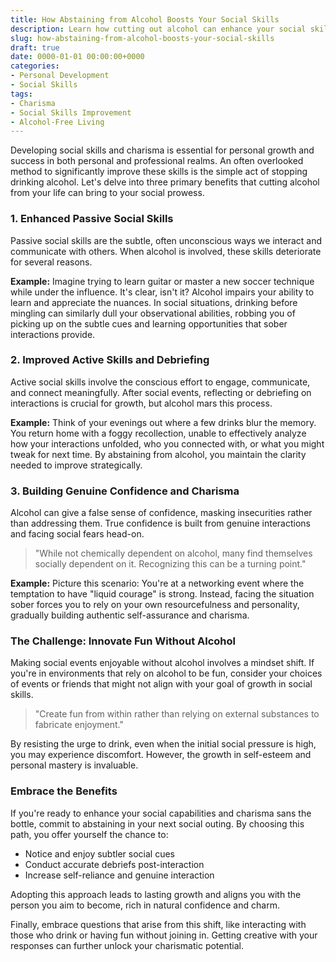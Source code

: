 ```yaml
---
title: How Abstaining from Alcohol Boosts Your Social Skills 
description: Learn how cutting out alcohol can enhance your social skills and charisma. Discover three major benefits and practical examples to implement today.
slug: how-abstaining-from-alcohol-boosts-your-social-skills 
draft: true
date: 0000-01-01 00:00:00+0000
categories: 
- Personal Development
- Social Skills 
tags:
- Charisma 
- Social Skills Improvement 
- Alcohol-Free Living 
---
```


Developing social skills and charisma is essential for personal growth and success in both personal and professional realms. An often overlooked method to significantly improve these skills is the simple act of stopping drinking alcohol. Let's delve into three primary benefits that cutting alcohol from your life can bring to your social prowess.

### 1. Enhanced Passive Social Skills

Passive social skills are the subtle, often unconscious ways we interact and communicate with others. When alcohol is involved, these skills deteriorate for several reasons.

**Example:** Imagine trying to learn guitar or master a new soccer technique while under the influence. It's clear, isn't it? Alcohol impairs your ability to learn and appreciate the nuances. In social situations, drinking before mingling can similarly dull your observational abilities, robbing you of picking up on the subtle cues and learning opportunities that sober interactions provide.

### 2. Improved Active Skills and Debriefing

Active social skills involve the conscious effort to engage, communicate, and connect meaningfully. After social events, reflecting or debriefing on interactions is crucial for growth, but alcohol mars this process.

**Example:** Think of your evenings out where a few drinks blur the memory. You return home with a foggy recollection, unable to effectively analyze how your interactions unfolded, who you connected with, or what you might tweak for next time. By abstaining from alcohol, you maintain the clarity needed to improve strategically.

### 3. Building Genuine Confidence and Charisma

Alcohol can give a false sense of confidence, masking insecurities rather than addressing them. True confidence is built from genuine interactions and facing social fears head-on.

> "While not chemically dependent on alcohol, many find themselves socially dependent on it. Recognizing this can be a turning point."

**Example:** Picture this scenario: You're at a networking event where the temptation to have "liquid courage" is strong. Instead, facing the situation sober forces you to rely on your own resourcefulness and personality, gradually building authentic self-assurance and charisma.

### The Challenge: Innovate Fun Without Alcohol

Making social events enjoyable without alcohol involves a mindset shift. If you're in environments that rely on alcohol to be fun, consider your choices of events or friends that might not align with your goal of growth in social skills.

> "Create fun from within rather than relying on external substances to fabricate enjoyment."

By resisting the urge to drink, even when the initial social pressure is high, you may experience discomfort. However, the growth in self-esteem and personal mastery is invaluable.

### Embrace the Benefits

If you're ready to enhance your social capabilities and charisma sans the bottle, commit to abstaining in your next social outing. By choosing this path, you offer yourself the chance to:

- Notice and enjoy subtler social cues
- Conduct accurate debriefs post-interaction
- Increase self-reliance and genuine interaction

Adopting this approach leads to lasting growth and aligns you with the person you aim to become, rich in natural confidence and charm.

Finally, embrace questions that arise from this shift, like interacting with those who drink or having fun without joining in. Getting creative with your responses can further unlock your charismatic potential.
